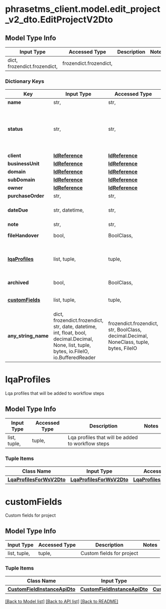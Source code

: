 # phrasetms_client.model.edit_project_v2_dto.EditProjectV2Dto

## Model Type Info

| Input Type                   | Accessed Type          | Description | Notes |
| ---------------------------- | ---------------------- | ----------- | ----- |
| dict, frozendict.frozendict, | frozendict.frozendict, |             |

### Dictionary Keys

| Key                               | Input Type                                                                                                                                  | Accessed Type                                                                           | Description                                                        | Notes                                                                                                                                        |
| --------------------------------- | ------------------------------------------------------------------------------------------------------------------------------------------- | --------------------------------------------------------------------------------------- | ------------------------------------------------------------------ | -------------------------------------------------------------------------------------------------------------------------------------------- |
| **name**                          | str,                                                                                                                                        | str,                                                                                    |                                                                    |
| **status**                        | str,                                                                                                                                        | str,                                                                                    |                                                                    | [optional] must be one of ["NEW", "ASSIGNED", "COMPLETED", "ACCEPTED_BY_VENDOR", "DECLINED_BY_VENDOR", "COMPLETED_BY_VENDOR", "CANCELLED", ] |
| **client**                        | [**IdReference**](IdReference.md)                                                                                                           | [**IdReference**](IdReference.md)                                                       |                                                                    | [optional]                                                                                                                                   |
| **businessUnit**                  | [**IdReference**](IdReference.md)                                                                                                           | [**IdReference**](IdReference.md)                                                       |                                                                    | [optional]                                                                                                                                   |
| **domain**                        | [**IdReference**](IdReference.md)                                                                                                           | [**IdReference**](IdReference.md)                                                       |                                                                    | [optional]                                                                                                                                   |
| **subDomain**                     | [**IdReference**](IdReference.md)                                                                                                           | [**IdReference**](IdReference.md)                                                       |                                                                    | [optional]                                                                                                                                   |
| **owner**                         | [**IdReference**](IdReference.md)                                                                                                           | [**IdReference**](IdReference.md)                                                       |                                                                    | [optional]                                                                                                                                   |
| **purchaseOrder**                 | str,                                                                                                                                        | str,                                                                                    |                                                                    | [optional]                                                                                                                                   |
| **dateDue**                       | str, datetime,                                                                                                                              | str,                                                                                    |                                                                    | [optional] value must conform to RFC-3339 date-time                                                                                          |
| **note**                          | str,                                                                                                                                        | str,                                                                                    |                                                                    | [optional]                                                                                                                                   |
| **fileHandover**                  | bool,                                                                                                                                       | BoolClass,                                                                              | Default: false                                                     | [optional]                                                                                                                                   |
| **[lqaProfiles](#lqaProfiles)**   | list, tuple,                                                                                                                                | tuple,                                                                                  | Lqa profiles that will be added to workflow steps                  | [optional]                                                                                                                                   |
| **archived**                      | bool,                                                                                                                                       | BoolClass,                                                                              | Default: false                                                     | [optional]                                                                                                                                   |
| **[customFields](#customFields)** | list, tuple,                                                                                                                                | tuple,                                                                                  | Custom fields for project                                          | [optional]                                                                                                                                   |
| **any_string_name**               | dict, frozendict.frozendict, str, date, datetime, int, float, bool, decimal.Decimal, None, list, tuple, bytes, io.FileIO, io.BufferedReader | frozendict.frozendict, str, BoolClass, decimal.Decimal, NoneClass, tuple, bytes, FileIO | any string name can be used but the value must be the correct type | [optional]                                                                                                                                   |

# lqaProfiles

Lqa profiles that will be added to workflow steps

## Model Type Info

| Input Type   | Accessed Type | Description                                       | Notes |
| ------------ | ------------- | ------------------------------------------------- | ----- |
| list, tuple, | tuple,        | Lqa profiles that will be added to workflow steps |

### Tuple Items

| Class Name                                            | Input Type                                            | Accessed Type                                         | Description | Notes |
| ----------------------------------------------------- | ----------------------------------------------------- | ----------------------------------------------------- | ----------- | ----- |
| [**LqaProfilesForWsV2Dto**](LqaProfilesForWsV2Dto.md) | [**LqaProfilesForWsV2Dto**](LqaProfilesForWsV2Dto.md) | [**LqaProfilesForWsV2Dto**](LqaProfilesForWsV2Dto.md) |             |

# customFields

Custom fields for project

## Model Type Info

| Input Type   | Accessed Type | Description               | Notes |
| ------------ | ------------- | ------------------------- | ----- |
| list, tuple, | tuple,        | Custom fields for project |

### Tuple Items

| Class Name                                                    | Input Type                                                    | Accessed Type                                                 | Description | Notes |
| ------------------------------------------------------------- | ------------------------------------------------------------- | ------------------------------------------------------------- | ----------- | ----- |
| [**CustomFieldInstanceApiDto**](CustomFieldInstanceApiDto.md) | [**CustomFieldInstanceApiDto**](CustomFieldInstanceApiDto.md) | [**CustomFieldInstanceApiDto**](CustomFieldInstanceApiDto.md) |             |

[[Back to Model list]](../../README.md#documentation-for-models) [[Back to API list]](../../README.md#documentation-for-api-endpoints) [[Back to README]](../../README.md)
